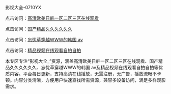 影视大全-0710YX

点击访问：<a href="https://heiliaoe8ajia.pages.dev">高清欧美日韩一区二区三区在线观看</a>

点击访问：<a href="https://heiliaoxqkkct.pages.dev">国产精品久久久久久久</a>

点击访问：<a href="https://heiliaoxwd5i8.pages.dev">忘忧草穿越WWW的韩国 av</a>

点击访问：<a href="https://heiliaowt0d7p.pages.dev">精品视频在线观看自拍自拍</a>

本专区专注“影视大全_”资源，涵盖高清欧美日韩一区二区三区在线观看、国产精品久久久久久久、忘忧草穿越WWW的韩国 av及精品视频在线观看自拍自拍等优质内容。平台每日更新，支持高清在线播放，无需注册，无广告，播放流畅不卡顿。内容分类清晰，方便用户快速查找所需资源，兼容多设备访问，满足多样观影需求。

<span style="display:none;">[Canonical link](https://github.com/bon20250710/so62 ）</span>
